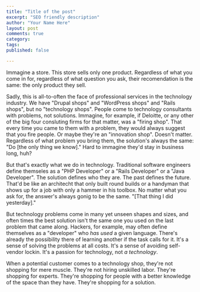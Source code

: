 ```yaml
---
title: "Title of the post"
excerpt: "SEO friendly description"
author: "Your Name Here"
layout: post
comments: true
category: 
tags: 
published: false

---
```


Immagine a store. This store sells only one product. Regardless of what you come in for, regardless of what question you ask, their recomendation is the same: the only product they sell.

Sadly, this is all-to-often the face of professional services in the technology industry. We have "Drupal shops" and "WordPress shops" and "Rails shops", but no "technology shops". People come to technology consultants with problems, not solutions. Immagine, for example, if Deloitte, or any other of the big four consluting firms for that matter, was a "firing shop". That every time you came to them with a problem, they would always suggest that you fire people. Or maybe they're an "innovation shop". Doesn't matter. Regardless of what problem you bring them, the solution's always the same: "Do [the only thing we know]." Hard to immagine they'd stay in business long, huh?

But that's exactly what we do in technology. Traditional software engineers define themseles as a "PHP Developer" or a "Rails Developer" or a "Java Developer". The solution defines who they are. The past defines the future. That'd be like an architecht that only built round builds or a handyman that shows up for a job with only a hammer in his toolbox. No matter what you ask for, the answer's always gonig to be the same. "[That thing I did yesterday]."

But technology problems come in many yet unseen shapes and sizes, and often times the best solution isn't the same one you used on the last problem that came along. Hackers, for example, may often define themselves as a "developer" who *has used* a given language. There's already the possibility there of learning another if the task calls for it. It's a sense of solving the problems at all costs. It's a sense of avoiding self-vendor lockin. It's a passion for technology, not *a technology*.

When a potential customer comes to a technology shop, they're not shopping for mere muscle. They're not hiring unskilled labor. They're shopping for experts. They're shopping for people with a better knowledge of the space than they have. They're shopping for a solution.